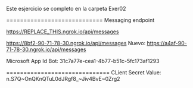 Este esjercicio se completo en la carpeta Exer02

============================
Messaging endpoint

https://REPLACE_THIS.ngrok.io/api/messages

https://8bf2-90-71-78-30.ngrok.io/api/messages
Nuevo:  https://a4af-90-71-78-30.ngrok.io/api/messages

Microsoft App Id Bot: 31c7a77e-cea1-4b77-b51c-5fc173af1293

==============================
CLient Secret Value: n.S7Q~OnQKnQTuL0dJRgf8_~Jiv4BvE~0Zrg2



